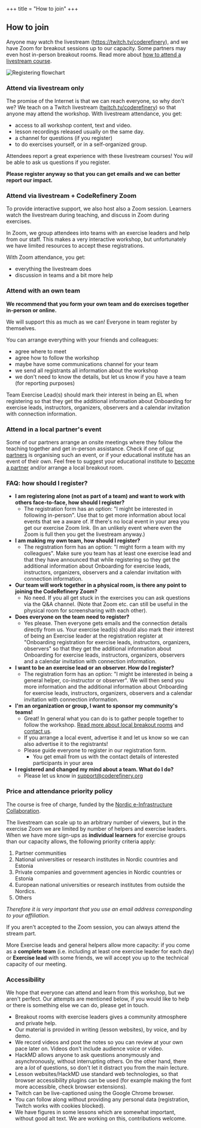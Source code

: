 +++
title = "How to join"
+++

## How to join

Anyone may watch the livestream (<https://twitch.tv/coderefinery>), and we
have Zoom for breakout sessions up to our capacity.  Some partners may
even host in-person breakout rooms.  Read more about [how to attend a
livestream
course](https://coderefinery.github.io/manuals/how-to-attend-stream/).

<img src="../img/single.png" alt="Registering flowchart">


### Attend via livestream only

The promise of the Internet is that we can reach everyone, so why
don't we?  We teach on a Twitch livestream
([twitch.tv/coderefinery](https://twitch.tv/coderefinery)) so that
anyone may attend the workshop.  With livestream attendance, you get:
- access to all workshop content, text and video.
- lesson recordings released usually on the same day.
- a channel for questions (if you register)
- to do exercises yourself, or in a self-organized group.

Attendees report a great experience with these livestream courses!
You *will* be able to ask us questions if you register.

**Please register anyway so that you can get emails and we can better
report our impact.**


### Attend via livestream + CodeRefinery Zoom

To provide interactive support, we also host also a Zoom session.
Learners watch the livestream during teaching, and discuss in Zoom during
exercises.

In Zoom, we group attendees into teams with an exercise leaders and
help from our staff. This makes a very interactive workshop, but
unfortunately we have limited resources to accept these
registrations.

With Zoom attendance, you get:
- everything the livestream does
- discussion in teams and a bit more help


### Attend with an own team

**We recommend that you form your own team and do exercises together in-person or online.**

We will support this as much as we can!
Everyone in team register by themselves.

You can arrange everything with your friends and colleagues:
- agree where to meet
- agree how to follow the workshop
- maybe have some communications channel for your team
- we send all registrants all information about the workshop
- we don't need to know the details, but let us know if you have a team (for reporting purposes)


Team Exercise Lead(s) should mark their interest in being an EL when registering so that they get the additional information about Onboarding for exercise leads, instructors, organizers, observers and a calendar invitation with connection information.


### Attend in a local partner's event

Some of our partners arrange an onsite meetings where they follow
the teaching together and get in-person assistance.
Check if one of
[our partners](https://coderefinery.github.io/2022-09-20-workshop/#partners)
is organising such an event, or if your educational institute has
an event of their own. Feel free to suggest your educational institute to
[become a partner](https://coderefinery.org/organization/partners/#joining-as-a-partner)
and/or arrange a local breakout room.


### FAQ: how should I register?

- **I am registering alone (not as part of a team) and want to work with others face-to-face, how should I register?**
  - The registration form has an option: "I might be interested in following in-person". Use that to get more information about local events that we a aware of. If there's no local event in your area you get our exercise Zoom link. (In an unlikely event where even the Zoom is full then you get the livestream anyway.)
- **I am making my own team, how should I register?**
  - The registration form has an option: "I might form a team with my colleagues". Make sure you team has at least one exercise lead and that they have announced that while registering so they get the additional information about Onboarding for exercise leads, instructors, organizers, observers and a calendar invitation with connection information.
- **Our team will work together in a physical room, is there any point to joining the CodeRefinery Zoom?**
  - No need. If you all get stuck in the exercises you can ask questions via the Q&A channel.
    (Note that Zoom etc. can still be useful in the physical room for screensharing with each other).
- **Does everyone on the team need to register?**
  - Yes please. Then everyone gets emails and the connection details directly from us.
    Your exercise lead(s) should also mark their interest of being an Exercise leader at the registration register at "Onboarding
    registration for exercise leads, instructors, organizers, observers" so
    that they get the additional information about Onboarding for exercise leads, instructors, organizers, observers and a calendar invitation with connection information.
- **I want to be an exercise lead or an observer. How do I register?**
  - The registration form has an option: "I might be interested in being a general helper, co-instructor or observer". We will then send you more information and the additional information about Onboarding for exercise leads, instructors, organizers, observers and a calendar invitation with connection information.
- **I'm an organization or group, I want to sponsor my community's teams!**
  - Great! In general what you can do is to gather people together to follow the workshop.
    [Read more about local breakout rooms](https://coderefinery.github.io/manuals/local-breakout-rooms/)
    and [contact us](https://coderefinery.github.io/manuals/chat/).
  - If you arrange a local event, advertise it and let us know so we can also advertise it to the registrants!
  - Please guide everyone to register in our registration form.
    - You get email from us with the contact details of interested participants in your area
- **I registered and changed my mind about a team. What do I do?**
  - Please let us know in [support@coderefinery.org](mailto:support@coderefinery.org)


### Price and attendance priority policy

The course is free of charge, funded by the [Nordic e-Infrastructure
Collaboration](https://neic.no/).

The livestream can scale up to an arbitrary number of viewers, but in the exercise Zoom we are limited by number of helpers and exercise leaders.
When we have more sign-ups as **individual learners** for exercise groups than
our capacity allows, the following priority criteria apply:

1. Partner communities
2. National universities or research institutes in Nordic countries and Estonia
3. Private companies and government agencies in Nordic countries or Estonia
4. European national universities or research institutes from outside the Nordics.
5. Others

*Therefore it is very important that you use an email address
corresponding to your affiliation.*

If you aren't accepted to the Zoom session, you can always attend the stream part.

More Exercise leads and general helpers allow more capacity: if you come as a **complete team** (i.e. including at least one exercise leader for each day) or **Exercise lead** with some friends, we will accept you up to the technical capacity of our meeting.


### Accessibility

We hope that everyone can attend and learn from this workshop, but we
aren't perfect.  Our attempts are mentioned below, if you would like
to help or there is something else we can do, please get in touch.

* Breakout rooms with exercise leaders gives a community atmosphere
  and private help.
* Our material is provided in writing (lesson websites), by voice, and
  by demo.
* We record videos and post the notes so you can review at your own
  pace later on.  Videos don't include audience voice or video.
* HackMD allows anyone to ask questions anonymously and
  asynchronously, without interrupting others.  On the other hand,
  there are a *lot* of questions, so don't let it distract you from
  the main lecture.
* Lesson websites/HackMD use standard web technologies, so that
  browser accessibility plugins can be used (for example making the
  font more accessible, check browser extensions).
* Twitch can be live-captioned using the Google Chrome browser.
* You can follow along without providing any personal data
  (registration, Twitch works with cookies blocked).
* We have figures in some lessons which are somewhat important,
  without good alt text.  We are working on this, contributions
  welcome.
